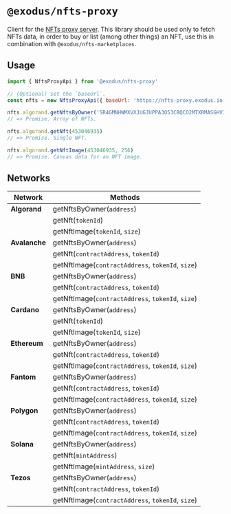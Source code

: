 # `@exodus/nfts-proxy`

Client for the [NFTs proxy server](https://nfts-proxy.exodus.io). This library should be used only to fetch NFTs data, in order to buy or list (among other things) an NFT, use this in combination with `@exodus/nfts-marketplaces`.

## Usage

```js
import { NftsProxyApi } from '@exodus/nfts-proxy'

// (Optional) set the `baseUrl`.
const nfts = new NftsProxyApi({ baseUrl: 'https://nfts-proxy.exodus.io' })

nfts.algorand.getNftsByOwner('SR4GMNHWMXVXJUGJUPPA3O53CBQCO2MTXRMASGHV3LIAGM7OZC76LWKSVQ')
// => Promise. Array of NFTs.

nfts.algorand.getNft(453046935)
// => Promise. Single NFT.

nfts.algorand.getNftImage(453046935, 256)
// => Promise. Canvas data for an NFT image.
```

## Networks

| Network       | Methods                                           |
| ------------- | ------------------------------------------------- |
| **Algorand**  | getNftsByOwner(`address`)                         |
|               | getNft(`tokenId`)                                 |
|               | getNftImage(`tokenId`, `size`)                    |
| **Avalanche** | getNftsByOwner(`address`)                         |
|               | getNft(`contractAddress`, `tokenId`)              |
|               | getNftImage(`contractAddress`, `tokenId`, `size`) |
| **BNB**       | getNftsByOwner(`address`)                         |
|               | getNft(`contractAddress`, `tokenId`)              |
|               | getNftImage(`contractAddress`, `tokenId`, `size`) |
| **Cardano**   | getNftsByOwner(`address`)                         |
|               | getNft(`tokenId`)                                 |
|               | getNftImage(`tokenId`, `size`)                    |
| **Ethereum**  | getNftsByOwner(`address`)                         |
|               | getNft(`contractAddress`, `tokenId`)              |
|               | getNftImage(`contractAddress`, `tokenId`, `size`) |
| **Fantom**    | getNftsByOwner(`address`)                         |
|               | getNft(`contractAddress`, `tokenId`)              |
|               | getNftImage(`contractAddress`, `tokenId`, `size`) |
| **Polygon**   | getNftsByOwner(`address`)                         |
|               | getNft(`contractAddress`, `tokenId`)              |
|               | getNftImage(`contractAddress`, `tokenId`, `size`) |
| **Solana**    | getNftsByOwner(`address`)                         |
|               | getNft(`mintAddress`)                             |
|               | getNftImage(`mintAddress`, `size`)                |
| **Tezos**     | getNftsByOwner(`address`)                         |
|               | getNft(`contractAddress`, `tokenId`)              |
|               | getNftImage(`contractAddress`, `tokenId`, `size`) |
